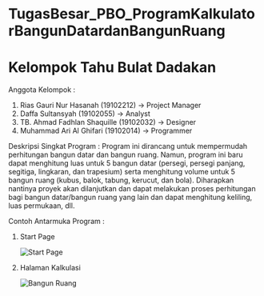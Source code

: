 # TugasBesar_PBO_ProgramKalkulatorBangunDatardanBangunRuang
# Kelompok Tahu Bulat Dadakan
Anggota Kelompok :
1. Rias Gauri Nur Hasanah (19102212) -> Project Manager
2. Daffa Sultansyah (19102055) -> Analyst
3. TB. Ahmad Fadhlan Shaquille (19102032) -> Designer
4. Muhammad Ari Al Ghifari (19102014) -> Programmer

Deskripsi Singkat Program :
Program ini dirancang untuk mempermudah perhitungan bangun datar dan bangun ruang. Namun, program ini baru dapat menghitung luas untuk 5 bangun datar (persegi, persegi panjang, segitiga, lingkaran, dan trapesium) serta menghitung volume untuk 5 bangun ruang (kubus, balok, tabung, kerucut, dan bola). Diharapkan nantinya proyek akan dilanjutkan dan dapat melakukan proses perhitungan bagi bangun datar/bangun ruang yang lain dan dapat menghitung keliling, luas permukaan, dll.

Contoh Antarmuka Program :
1. Start Page

   ![Start Page](https://user-images.githubusercontent.com/83047944/127050073-812ce12c-9e3b-41fc-b734-42a2ef33d16a.PNG)
2. Halaman Kalkulasi

   ![Bangun Ruang](https://user-images.githubusercontent.com/83047944/127050175-545b5e85-c8c9-41bc-8b03-07677fed78d5.PNG)


